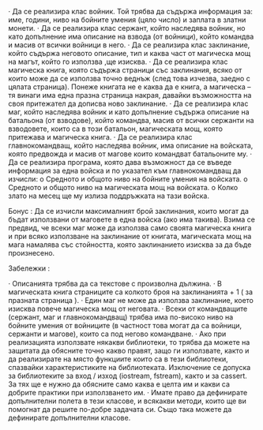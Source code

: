 ·      Да се реализира клас войник. Той трябва да съдържа информация за: име, години, ниво на бойните умения (цяло число) и заплата в златни монети.
·      Да се реализира клас сержант, който наследява войник, но като допълнение има описание на взвода (от войници), който командва и масив от всички войници в него.
·      Да се реализира клас заклинание, който съдържа неговото описание, тип и каква част от магическа мощ на магът, който го използва ,ще изисква.
·      Да се реализира клас магическа книга, която съдържа страници със заклинания, всяко от които може да се използва точно веднъж (след това изчезва, заедно с цялата страница). Понеже книгата не е каква да е книга, а магическа – тя винаги има една празна страница накрая, давайки възможността на своя притежател да дописва ново заклинание.
·      Да се реализира клас маг, който наследява войник и като допълнение съдържа описание на батальона (от взводове), който командва, масив от всички сержанти на взводовете, които са в този батальон, магическата мощ,  която притежава и магическа книга.
·      Да се реализира клас главнокомандващ, който наследява войник, има описание на войската, която предвожда и масив от магове които командват батальоните му.
·      Да се реализира програма, която дава възможност да се въведе информация за една войска и по указател към главнокомандващ да изчисли:
o      Средното и общото ниво на бойните умения на войската.
o      Средното и общото ниво на магическата мощ на войската.
o      Колко злато на месец ще му излиза поддръжката на тази войска.

 

Бонус : Да се изчисли максималният брой заклинания, които могат да бъдат използвани от маговете в една войска (ако има такива). Взима се предвид, че всеки маг може да използва само своята магическа книга и при всяко използване на заклинание от книгата, магическата мощ на мага намалява със стойността, която заклинанието изисква за да бъде произнесено.

Забележки :

·      Описанията трябва да са текстове с произволна дължина.
·      В магическата книга страниците са колкото броя на заклинанията + 1 ( за празната страница ).
·      Един маг не може да използва заклинание, което изисква повече магическа мощ от неговата.
·      Всеки от командващите (сержант, маг и главнокомандващ) трябва има по-високо ниво на бойните умения от войниците (в частност това могат да са войници, сержанти и магове), които са под негово командване.
·      Ако при реализацията използвате някакви библиотеки, то трябва да можете на защитата да обясните точно какво правят, защо ги използвате, както и да реализирате на място функциите които са в тези библиотеки, спазвайки характеристиките на библиотеката. Изключение се допуска за библиотеките за вход / изход (iostream, fstream), както и за cassert. За тях ще е нужно да обясните само каква е целта им и какви са добрите практики при използването им.
·      Имате право да дефинирате допълнителни полета в тези класове, и всякакви методи, които ще ви помогнат да решите по-добре задачата си. Също така можете да дефинирате допълнителни класове.

